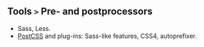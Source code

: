 ## Tools `>` Pre- and postprocessors

* Sass, Less.
* [PostCSS](http://postcss.org/) and plug-ins: Sass-like features, CSS4, autoprefixer.
